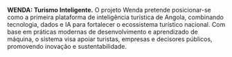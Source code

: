 **WENDA: Turismo Inteligente.**
O projeto Wenda pretende posicionar-se como a primeira plataforma de inteligência turística de Angola, combinando tecnologia, dados e IA para fortalecer o ecossistema turístico nacional.
Com base em práticas modernas de desenvolvimento e aprendizado de máquina, o sistema visa apoiar turistas, empresas e decisores públicos, promovendo inovação e sustentabilidade.
